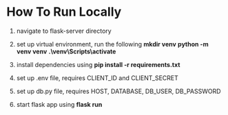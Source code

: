 # How To Run Locally
1. navigate to flask-server directory

2. set up virtual environment, run the following 
**mkdir venv**
**python -m venv venv**
**.\venv\Scripts\activate**

3. install dependencies using **pip install -r requirements.txt**

4. set up .env file, requires CLIENT_ID and CLIENT_SECRET

5. set up db.py file, requires HOST, DATABASE, DB_USER, DB_PASSWORD

5. start flask app using **flask run**
